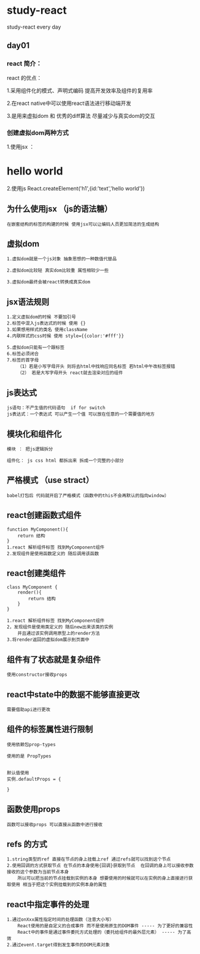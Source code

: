 # study-react
study-react every day


## day01 

### react 简介：
react 的优点：

1.采用组件化的模式、声明式编码 提高开发效率及组件的复用率

2.在react native中可以使用react语法进行移动端开发

3.是用来虚拟dom 和 优秀的diff算法 尽量减少与真实dom的交互

### 创建虚拟dom两种方式

1.使用jsx ：
    <h1> hello world</h1>

2.使用js
    React.createElement('h1',{id:'text','hello world'})

## 为什么使用jsx （js的语法糖）

    在嵌套结构的标签的构建的时候 使用jsx可以让编码人员更加简洁的生成结构

## 虚拟dom
    1.虚拟dom就是一个js对象 抽象思想的一种数值代替品

    2.虚拟dom比较轻 真实dom比较重 属性相较少一些

    3.虚拟dom最终会被react转换成真实dom

## jsx语法规则
    1.定义虚拟dom的时候 不要加引号
    2.标签中混入js表达式的时候 使用 {} 
    3.如果想用样式的类名 使用className 
    4.内联样式的css时候 使用 style={{color:'#fff'}}

    5.虚拟dom只能有一个跟标签
    6.标签必须闭合
    7.标签的首字母
        （1）若是小写字母开头 则将去html中找响应同名标签 若html中午改标签报错
        （2） 若是大写字母开头 react就去渲染对应的组件 

## js表达式

    js语句：不产生值的代码语句  if for switch 
    js表达式：一个表达式 可以产生一个值 可以放在任意的一个需要值的地方


## 模块化和组件化

    模块 ： 把js逻辑拆分

    组件化： js css html 都拆出来 拆成一个完整的小部分

## 严格模式 （use stract）
 
    babel打包后 代码就开启了严格模式（函数中的this不会再默认的指向window）

## react创建函数式组件  

    function MyComponent(){
        return 结构
    }
    1.react 解析组件标签 找到MyComponent组件
    2.发现组件是使用函数定义的 随后调用该函数

## react创建类组件
    class MyComponent {
        render(){
            return 结构
        }
    }

    1.react 解析组件标签 找到MyComponent组件
    2，发现组件是使用类定义的 随后new出来该类的实例 
        并且通过该实例调用原型上的render方法
    3.将render返回的虚拟dom展示到页面中

## 组件有了状态就是复杂组件

    使用constructor接收props

## react中state中的数据不能够直接更改

    需要借助api进行更改

## 组件的标签属性进行限制
    使用依赖包prop-types

    使用的是 PropTypes


    默认值使用
    实例.defaultProps = {
        
    }

## 函数使用props 
    函数可以接收props 可以直接从函数中进行接收

## refs 的方式
    1.string类型的ref 直接在节点的身上挂载上ref 通过refs就可以找到这个节点
    2.使用回调的方式获取节点 在节点的本身使用{回调}获取到节点  在回调的身上可以接收参数 接收的这个参数为当前节点本身
        所以可以把当前的节点挂载到实例的本身 想要使用的时候就可以在实例的身上直接进行获取使用 相当于把这个实例挂载到的实例本身的属性

## react中指定事件的处理
    1.通过onXxx属性指定时间的处理函数（注意大小写）
        React使用的是自定义的合成事件 而不是使用原生的DOM事件 ----- 为了更好的兼容性
        React中的事件是通过事件委托方式处理的（委托给组件的最外层元素） ----- 为了高效
    2.通过event.target得到发生事件的DOM元素对象